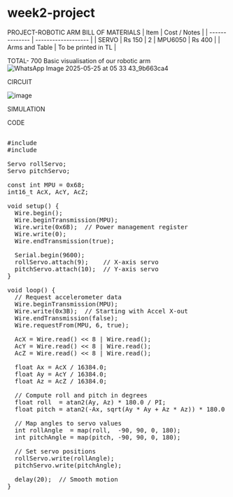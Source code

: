 # week2-project
PROJECT-ROBOTIC ARM
BILL OF MATERIALS
| Item           | Cost / Notes        |
| -------------- | ------------------- |
| SERVO          | Rs 150              | 2
| MPU6050        | Rs 400              |
| Arms and Table | To be printed in TL |

TOTAL- 700
Basic visualisation of our robotic arm
![WhatsApp Image 2025-05-25 at 05 33 43_9b663ca4](https://github.com/user-attachments/assets/203e494f-7578-4e78-b83a-a799d16ff5f6)

CIRCUIT

![image](https://github.com/user-attachments/assets/82ea6451-0f95-43a2-bf41-7e486dfc49a6)


SIMULATION

CODE
<pre> 
#include <Wire.h>
#include <Servo.h>

Servo rollServo;
Servo pitchServo;

const int MPU = 0x68;
int16_t AcX, AcY, AcZ;

void setup() {
  Wire.begin();
  Wire.beginTransmission(MPU);
  Wire.write(0x6B);  // Power management register
  Wire.write(0);
  Wire.endTransmission(true);

  Serial.begin(9600);
  rollServo.attach(9);    // X-axis servo
  pitchServo.attach(10);  // Y-axis servo
}

void loop() {
  // Request accelerometer data
  Wire.beginTransmission(MPU);
  Wire.write(0x3B);  // Starting with Accel X-out
  Wire.endTransmission(false);
  Wire.requestFrom(MPU, 6, true);

  AcX = Wire.read() << 8 | Wire.read();
  AcY = Wire.read() << 8 | Wire.read();
  AcZ = Wire.read() << 8 | Wire.read();

  float Ax = AcX / 16384.0;
  float Ay = AcY / 16384.0;
  float Az = AcZ / 16384.0;

  // Compute roll and pitch in degrees
  float roll  = atan2(Ay, Az) * 180.0 / PI;
  float pitch = atan2(-Ax, sqrt(Ay * Ay + Az * Az)) * 180.0 / PI;

  // Map angles to servo values
  int rollAngle  = map(roll,  -90, 90, 0, 180);
  int pitchAngle = map(pitch, -90, 90, 0, 180);

  // Set servo positions
  rollServo.write(rollAngle);
  pitchServo.write(pitchAngle);

  delay(20);  // Smooth motion
}
</pre>







